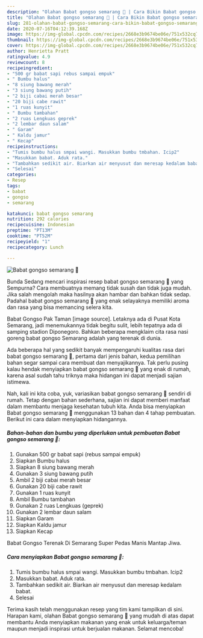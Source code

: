 ```yaml
---
description: "Olahan Babat gongso semarang 🥩 | Cara Bikin Babat gongso semarang 🥩 Yang Paling Enak"
title: "Olahan Babat gongso semarang 🥩 | Cara Bikin Babat gongso semarang 🥩 Yang Paling Enak"
slug: 281-olahan-babat-gongso-semarang-cara-bikin-babat-gongso-semarang-yang-paling-enak
date: 2020-07-16T04:12:39.168Z
image: https://img-global.cpcdn.com/recipes/2668e3b9674be06e/751x532cq70/babat-gongso-semarang-🥩-foto-resep-utama.jpg
thumbnail: https://img-global.cpcdn.com/recipes/2668e3b9674be06e/751x532cq70/babat-gongso-semarang-🥩-foto-resep-utama.jpg
cover: https://img-global.cpcdn.com/recipes/2668e3b9674be06e/751x532cq70/babat-gongso-semarang-🥩-foto-resep-utama.jpg
author: Henrietta Pratt
ratingvalue: 4.9
reviewcount: 8
recipeingredient:
- "500 gr babat sapi rebus sampai empuk"
- " Bumbu halus"
- "8 siung bawang merah"
- "3 siung bawang putih"
- "2 biji cabai merah besar"
- "20 biji cabe rawit"
- "1 ruas kunyit"
- " Bumbu tambahan"
- "2 ruas Lengkuas geprek"
- "2 lembar daun salam"
- " Garam"
- " Kaldu jamur"
- " Kecap"
recipeinstructions:
- "Tumis bumbu halus smpai wangi. Masukkan bumbu tmbahan. Icip2"
- "Masukkan babat. Aduk rata."
- "Tambahkan sedikit air. Biarkan air menyusut dan meresap kedalam babat."
- "Selesai"
categories:
- Resep
tags:
- babat
- gongso
- semarang

katakunci: babat gongso semarang 
nutrition: 292 calories
recipecuisine: Indonesian
preptime: "PT13M"
cooktime: "PT52M"
recipeyield: "1"
recipecategory: Lunch

---
```



![Babat gongso semarang 🥩](https://img-global.cpcdn.com/recipes/2668e3b9674be06e/751x532cq70/babat-gongso-semarang-🥩-foto-resep-utama.jpg)

Bunda Sedang mencari inspirasi resep babat gongso semarang 🥩 yang Sempurna? Cara membuatnya memang tidak susah dan tidak juga mudah. Jika salah mengolah maka hasilnya akan hambar dan bahkan tidak sedap. Padahal babat gongso semarang 🥩 yang enak selayaknya memiliki aroma dan rasa yang bisa memancing selera kita.

Babat Gongso Pak Taman [image source]. Letaknya ada di Pusat Kota Semarang, jadi menemukannya tidak begitu sulit, lebih tepatnya ada di samping stadion Diponegoro. Bahkan beberapa mengklaim cita rasa nasi goreng babat gongso Semarang adalah yang terenak di dunia.

Ada beberapa hal yang sedikit banyak mempengaruhi kualitas rasa dari babat gongso semarang 🥩, pertama dari jenis bahan, kedua pemilihan bahan segar sampai cara membuat dan menyajikannya. Tak perlu pusing kalau hendak menyiapkan babat gongso semarang 🥩 yang enak di rumah, karena asal sudah tahu triknya maka hidangan ini dapat menjadi sajian istimewa.


Nah, kali ini kita coba, yuk, variasikan babat gongso semarang 🥩 sendiri di rumah. Tetap dengan bahan sederhana, sajian ini dapat memberi manfaat dalam membantu menjaga kesehatan tubuh kita. Anda bisa menyiapkan Babat gongso semarang 🥩 menggunakan 13 bahan dan 4 tahap pembuatan. Berikut ini cara dalam menyiapkan hidangannya.

<!--inarticleads1-->

##### Bahan-bahan dan bumbu yang diperlukan untuk pembuatan Babat gongso semarang 🥩:

1. Gunakan 500 gr babat sapi (rebus sampai empuk)
1. Siapkan  Bumbu halus
1. Siapkan 8 siung bawang merah
1. Gunakan 3 siung bawang putih
1. Ambil 2 biji cabai merah besar
1. Gunakan 20 biji cabe rawit
1. Gunakan 1 ruas kunyit
1. Ambil  Bumbu tambahan
1. Gunakan 2 ruas Lengkuas (geprek)
1. Gunakan 2 lembar daun salam
1. Siapkan  Garam
1. Siapkan  Kaldu jamur
1. Siapkan  Kecap


Babat Gongso Terenak Di Semarang Super Pedas Manis Mantap Jiwa. 

<!--inarticleads2-->

##### Cara menyiapkan Babat gongso semarang 🥩:

1. Tumis bumbu halus smpai wangi. Masukkan bumbu tmbahan. Icip2
1. Masukkan babat. Aduk rata.
1. Tambahkan sedikit air. Biarkan air menyusut dan meresap kedalam babat.
1. Selesai




Terima kasih telah menggunakan resep yang tim kami tampilkan di sini. Harapan kami, olahan Babat gongso semarang 🥩 yang mudah di atas dapat membantu Anda menyiapkan makanan yang enak untuk keluarga/teman maupun menjadi inspirasi untuk berjualan makanan. Selamat mencoba!
